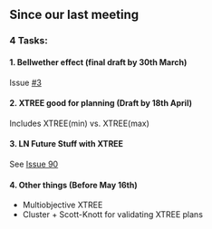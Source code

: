 ## Since our last meeting

### 4 Tasks:

#### 1. Bellwether effect (final draft by 30th March)
Issue [#3](https://github.com/rahlk/Bellwether/issues/3)

#### 2. XTREE good for planning (Draft by 18th April) 
Includes XTREE(min) vs. XTREE(max)

#### 3. LN Future Stuff with XTREE
See [Issue 90](https://github.com/ai-se/e-disc/issues/90)

#### 4. Other things (Before May 16th)
 - Multiobjective XTREE
 - Cluster + Scott-Knott for validating XTREE plans
